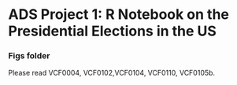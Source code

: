 # ADS Project 1:  R Notebook on the Presidential Elections in the US

### Figs folder

Please read VCF0004, VCF0102,VCF0104, VCF0110, VCF0105b.

